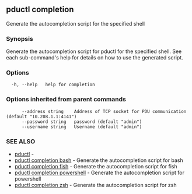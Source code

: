 ## pductl completion

Generate the autocompletion script for the specified shell

### Synopsis

Generate the autocompletion script for pductl for the specified shell.
See each sub-command's help for details on how to use the generated script.


### Options

```
  -h, --help   help for completion
```

### Options inherited from parent commands

```
      --address string    Address of TCP socket for PDU communication (default "10.208.1.1:4141")
      --password string   password (default "admin")
      --username string   Username (default "admin")
```

### SEE ALSO

* [pductl](pductl.md)	 - 
* [pductl completion bash](pductl_completion_bash.md)	 - Generate the autocompletion script for bash
* [pductl completion fish](pductl_completion_fish.md)	 - Generate the autocompletion script for fish
* [pductl completion powershell](pductl_completion_powershell.md)	 - Generate the autocompletion script for powershell
* [pductl completion zsh](pductl_completion_zsh.md)	 - Generate the autocompletion script for zsh

